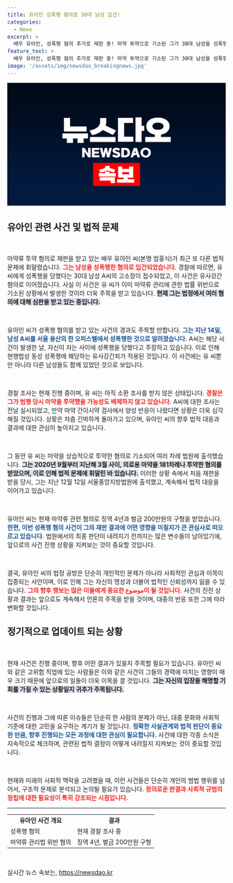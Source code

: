 ```yaml
---
title: 유아인 성폭행 혐의로 30대 남성 입건!
categories:
  - News
excerpt: >
  배우 유아인, 성폭행 혐의 추가로 재판 중! 마약 투약으로 기소된 그가 30대 남성을 성폭행했다는 고소를 당했습니다. 충격의 전말, 자세히 알아보세요!
feature_text: >
  배우 유아인, 성폭행 혐의 추가로 재판 중! 마약 투약으로 기소된 그가 30대 남성을 성폭행했다는 고소를 당했습니다. 충격의 전말, 자세히 알아보세요!
image: '/assets/img/newsdao_breakingnews.jpg'
---
```


<p><img src="/assets/img/newsdao_breakingnews.jpg" alt="bookingtag 속보" /></p>

<h2 data-ke-size="size26">유아인 관련 사건 및 법적 문제</h2>

<p data-ke-size="size16">&nbsp;</p>

<p>마약류 투약 혐의로 재판을 받고 있는 배우 유아인 씨(본명 엄홍식)가 최근 또 다른 법적 문제에 휘말렸습니다. <b><span style="color: #ee2323;">그는 남성을 성폭행한 혐의로 입건되었습니다.</span></b> 경찰에 따르면, 유 씨에게 성폭행을 당했다는 30대 남성 A씨의 고소장이 접수되었고, 이 사건은 유사강간 혐의로 이어졌습니다. 사실 이 사건은 유 씨가 이미 마약류 관리에 관한 법률 위반으로 기소된 상황에서 발생한 것이라 더욱 주목을 받고 있습니다. <b><span style="background-color: #21538527;">현재 그는 법정에서 여러 혐의에 대해 심판을 받고 있는 중입니다.</span></b></p>

<p data-ke-size="size16">&nbsp;</p>

<p>유아인 씨가 성폭행 혐의를 받고 있는 사건의 경과도 주목할 만합니다. <b><span style="color: #1a5490;">그는 지난 14일, 남성 A씨를 서울 용산의 한 오피스텔에서 성폭행한 것으로 알려졌습니다.</span></b> A씨는 해당 사건이 발생한 날, 자신이 자는 사이에 성폭행을 당했다고 주장하고 있습니다. 이로 인해 현행법상 동성 성폭행에 해당하는 유사강간죄가 적용된 것입니다. 이 사건에는 유 씨뿐만 아니라 다른 남성들도 함께 있었던 것으로 보입니다.</p>

<p data-ke-size="size16">&nbsp;</p>

<p>경찰 조사는 현재 진행 중이며, 유 씨는 아직 소환 조사를 받지 않은 상태입니다. <b><span style="color: #ee2323;">경찰은 그가 범행 당시 마약을 투약했을 가능성도 배제하지 않고 있습니다.</span></b> A씨에 대한 조사는 전날 실시되었고, 만약 마약 간이시약 검사에서 양성 반응이 나왔다면 상황은 더욱 심각해질 것입니다. 상황은 차츰 긴박하게 돌아가고 있으며, 유아인 씨의 향후 법적 대응과 결과에 대한 관심이 높아지고 있습니다. </p>

<p data-ke-size="size16">&nbsp;</p>

<p>그 동안 유 씨는 마약을 상습적으로 투약한 혐의로 기소되어 여러 차례 법원에 출석했습니다. <b><span style="background-color: #21538527;">그는 2020년 9월부터 지난해 3월 사이, 의료용 마약을 181차례나 투약한 혐의를 받았으며, 이로 인해 법적 문제에 휘말린 바 있습니다.</span></b> 이러한 상황 속에서 처음 재판을 받을 당시, 그는 지난 12월 12일 서울중앙지방법원에 출석했고, 계속해서 법적 대응을 이어가고 있습니다. </p>

<p data-ke-size="size16">&nbsp;</p>

<p>유아인 씨는 현재 마약류 관련 혐의로 징역 4년과 벌금 200만원의 구형을 받았습니다. <b><span style="color: #1a5490;">한편, 이번 성폭행 혐의 사건이 그의 재판 결과에 어떤 영향을 미칠지가 큰 관심사로 떠오르고 있습니다.</span></b> 법원에서의 최종 판단이 내려지기 전까지는 많은 변수들이 남아있기에, 앞으로의 사건 진행 상황을 지켜보는 것이 중요할 것입니다. </p>

<p data-ke-size="size16">&nbsp;</p>

<p>결국, 유아인 씨의 법정 공방은 단순히 개인적인 문제가 아니라 사회적인 관심과 이목이 집중되는 사안이며, 이로 인해 그는 자신의 명성과 더불어 법적인 신뢰성까지 잃을 수 있습니다. <b><span style="color: #ee2323;">그의 향후 행보는 많은 이들에게 중요한 موضوع이 될 것입니다.</span></b> 사건의 진전 상황과 결과는 앞으로도 계속해서 언론의 주목을 받을 것이며, 대중의 반응 또한 그에 따라 변화할 것입니다. </p>

<h2 data-ke-size="size26">정기적으로 업데이트 되는 상황</h2>

<p data-ke-size="size16">&nbsp;</p>

<p>현재 사건은 진행 중이며, 향후 어떤 결과가 있을지 주목할 필요가 있습니다. 유아인 씨와 같은 고위험 직업에 있는 사람들은 이와 같은 사건이 그들의 경력에 미치는 영향이 매우 크기 때문에 앞으로의 일들이 더욱 이목을 끌 것입니다. <b><span style="background-color: #21538527;">그는 자신의 입장을 해명할 기회를 가질 수 있는 상황일지 귀추가 주목됩니다.</span></b> </p>

<p data-ke-size="size16">&nbsp;</p>

<p>사건의 진행과 그에 따른 이슈들은 단순히 한 사람의 문제가 아닌, 대중 문화와 사회적 기준에 대한 고민을 요구하는 계기가 될 것입니다. <b><span style="color: #1a5490;">정확한 사실관계와 법적 판단이 중요한 만큼, 향후 진행되는 모든 과정에 대한 관심이 필요합니다.</span></b> 사건에 대한 각종 소식은 지속적으로 체크하며, 관련된 법적 결정이 어떻게 내려질지 지켜보는 것이 중요할 것입니다. </p>

<p data-ke-size="size16">&nbsp;</p>

<p>현재와 미래의 사회적 맥락을 고려했을 때, 이런 사건들은 단순히 개인의 범법 행위를 넘어서, 구조적 문제로 분석되고 논의될 필요가 있습니다. <b><span style="color: #ee2323;">정의로운 판결과 사회적 규범의 정립에 대한 필요성이 특히 강조되는 시점입니다.</span></b> </p>

<hr />

<table>
    <tr>
        <td style="text-align: center; height: 17px;"><b>유아인 사건 개요</b></td>
        <td style="text-align: center; height: 17px;"><b>결과</b></td>
    </tr>
    <tr>
        <td>성폭행 혐의</td>
        <td>현재 경찰 조사 중</td>
    </tr>
    <tr>
        <td>마약류 관리법 위반 혐의</td>
        <td>징역 4년, 벌금 200만원 구형</td>
    </tr>
</table>

<p data-ke-size="size16">&nbsp;</p>
실시간 뉴스 속보는, <a href="https://newsdao.kr" rel="dofollow">https://newsdao.kr</a>


